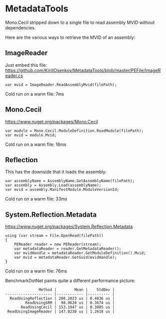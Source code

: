 # MetadataTools
Mono.Cecil stripped down to a single file to read assembly MVID without dependencies.

Here are the various ways to retrieve the MVID of an assembly:

## ImageReader
Just embed this file:
https://github.com/KirillOsenkov/MetadataTools/blob/master/PEFile/ImageReader.cs
```
var mvid = ImageReader.ReadAssemblyMvid(filePath);
```
Cold run on a warm file: 7ms

## Mono.Cecil
https://www.nuget.org/packages/Mono.Cecil
```
var module = Mono.Cecil.ModuleDefinition.ReadModule(filePath);
var mvid = module.Mvid;
```
Cold run on a warm file: 16ms

## Reflection
This has the downside that it loads the assembly:
```
var assemblyName = AssemblyName.GetAssemblyName(filePath);
var assembly = Assembly.Load(assemblyName);
var mvid = assembly.ManifestModule.ModuleVersionId;
```
Cold run on a warm file: 33ms

## System.Reflection.Metadata
https://www.nuget.org/packages/System.Reflection.Metadata
```
using (var stream = File.OpenRead(filePath))
{
    PEReader reader = new PEReader(stream);
    var metadataReader = reader.GetMetadataReader();
    var mvidHandle = metadataReader.GetModuleDefinition().Mvid;
    var mvid = metadataReader.GetGuid(mvidHandle);
}
```
Cold run on a warm file: 76ms

BenchmarkDotNet paints quite a different performance picture:

```
               Method |        Mean |    StdDev |
--------------------- |------------ |---------- |
  ReadUsingReflection | 208.2023 us | 0.4036 us |
         ReadUsingSRM |  98.9620 us | 0.3674 us |
       ReadUsingCecil | 153.1947 us | 0.3085 us |
 ReadUsingImageReader | 147.0230 us | 1.2618 us |

```
